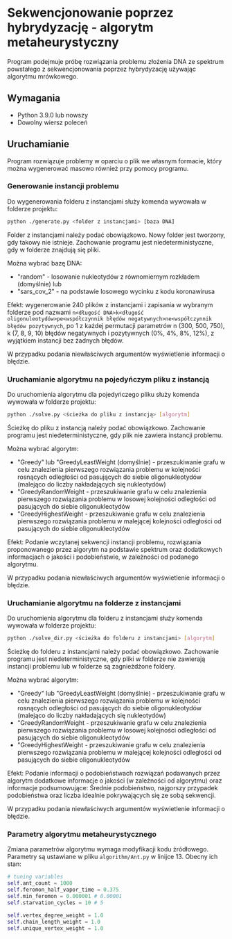 # Sekwencjonowanie poprzez hybrydyzację - algorytm metaheurystyczny

Program podejmuje próbę rozwiązania problemu złożenia DNA ze spektrum powstałego z sekwencjonowania poprzez hybrydyzację używając algorytmu mrówkowego. 

## Wymagania

- Python 3.9.0 lub nowszy
- Dowolny wiersz poleceń

## Uruchamianie

Program rozwiązuje problemy w oparciu o plik we własnym formacie, który można wygenerować masowo również przy pomocy programu.

### Generowanie instancji problemu

Do wygenerowania folderu z instancjami służy komenda wywowała w folderze projektu:

```Bash
python ./generate.py <folder z instancjami> [baza DNA]
```

Folder z instancjami należy podać obowiązkowo. Nowy folder jest tworzony, gdy takowy nie istnieje. Zachowanie programu jest niedeterministyczne, gdy w folderze znajdują się pliki.

Można wybrać bazę DNA:
- "random" - losowanie nukleotydów z równomiernym rozkładem (domyślnie) lub
- "sars_cov_2" - na podstawie losowego wycinku z kodu koronawirusa

Efekt: wygenerowanie 240 plików z instancjami i zapisania w wybranym folderze pod nazwami `n<długość DNA>k<długość oligonuleotydów>pe<współczynnik błędów negatywnych>ne<współczynnik błędów pozytywnych`, po 1 z każdej permutacji parametrów n (300, 500, 750), k (7, 8, 9, 10) błędów negatywnych i pozytywnych (0%, 4%, 8%, 12%), z wyjątkiem instancji bez żadnych błędów.

W przypadku podania niewłaściwych argumentów wyświetlenie informacji o błędzie.

### Uruchamianie algorytmu na pojedyńczym pliku z instancją

Do uruchomienia algorytmu dla pojedyńczego pliku służy komenda wywowała w folderze projektu:

```Bash
python ./solve.py <ścieżka do pliku z instancją> [algorytm]
```

Ścieżkę do pliku z instancją należy podać obowiązkowo. Zachowanie programu jest niedeterministyczne, gdy plik nie zawiera instancji problemu.

Można wybrać algorytm:
- "Greedy" lub "GreedyLeastWeight (domyślnie) - przeszukiwanie grafu w celu znalezienia pierwszego rozwiązania problemu w kolejności rosnących odległości od pasujących do siebie oligonukleotydów (malejąco do liczby nakładających się nukleotydów)
- "GreedyRandomWeight - przeszukiwanie grafu w celu znalezienia pierwszego rozwiązania problemu w losowej kolejności odległości od pasujących do siebie oligonukleotydów
- "GreedyHighestWeight - przeszukiwanie grafu w celu znalezienia pierwszego rozwiązania problemu w malejącej kolejności odległości od pasujących do siebie oligonukleotydów

Efekt: Podanie wczytanej sekwencji instancji problemu, rozwiązania proponowanego przez algorytm na podstawie spektrum oraz dodatkowych informacjach o jakości i podobieństwie, w zależności od podanego algorytmu.

W przypadku podania niewłaściwych argumentów wyświetlenie informacji o błędzie.

### Uruchamianie algorytmu na folderze z instancjami

Do uruchomienia algorytmu dla folderu z instancjami służy komenda wywowała w folderze projektu:

```Bash
python ./solve_dir.py <ścieżka do folderu z instancjami> [algorytm]
```

Ścieżkę do folderu z instancjami należy podać obowiązkowo. Zachowanie programu jest niedeterministyczne, gdy pliki w folderze nie zawierają instancji problemu lub w folderze są zagnieżdżone foldery.

Można wybrać algorytm:
- "Greedy" lub "GreedyLeastWeight (domyślnie) - przeszukiwanie grafu w celu znalezienia pierwszego rozwiązania problemu w kolejności rosnących odległości od pasujących do siebie oligonukleotydów (malejąco do liczby nakładających się nukleotydów)
- "GreedyRandomWeight - przeszukiwanie grafu w celu znalezienia pierwszego rozwiązania problemu w losowej kolejności odległości od pasujących do siebie oligonukleotydów
- "GreedyHighestWeight - przeszukiwanie grafu w celu znalezienia pierwszego rozwiązania problemu w malejącej kolejności odległości od pasujących do siebie oligonukleotydów

Efekt: Podanie informacji o podobieństwach rozwiązań podawanych przez algorytm dodatkowe informacje o jakości (w zależności od algorytmu) oraz informacje podsumowujące: Średnie podobieństwo, najgorszy przypadek podobieństwa oraz liczba idealnie pokrywających się ze sobą sekwencji.

W przypadku podania niewłaściwych argumentów wyświetlenie informacji o błędzie.

### Parametry algorytmu metaheurystycznego

Zmiana parametrów algorytmu wymaga modyfikacji kodu źródłowego.
Parametry są ustawiane w pliku `algorithm/Ant.py` w linijce 13. Obecny ich stan:

```Python
# tuning variables
self.ant_count = 1000
self.feromon_half_vapor_time = 0.375
self.min_feromon = 0.000001 # 0.00001
self.starvation_cycles = 10 # 5

self.vertex_degree_weight = 1.0
self.chain_length_weight = 1.0
self.unique_vertex_weight = 1.0
```
